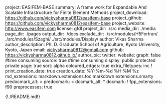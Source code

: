 project: EASIFEM-BASE
summary: A frame work for Expandable And Scalable Infrastructure for Finite Element Methods
project_download: https://github.com/vickysharma0812/easifem-base
project_github: https://github.com/vickysharma0812/easifem-base
project_website: http://www.easifem.com
license: gfdl
project_dir: ./src
media_dir: ./media
page_dir: ./pages
output_dir: ./docs
exclude_dir:  ./src/modules/H5Fortran/
              ./src/modules/Szaghi/
              ./src/modules/Display/
author: Vikas Sharma
author_description: Ph. D.
	Graduate School of Agriculture, Kyoto University,
	Kyoto, Japan
email: vickysharma0812@gmail.com
github: https://vickysharma0812.github.io/
author_pic:
twitter:
website:
graph: false #time consuming
source: true #time consuming
display: public
         protected
         private
page: true
sort: alpha
coloured_edges: true
extra_filetypes:  inc !
print_creation_date: true
creation_date: %Y-%m-%d %H:%M %z
md_extensions: markdown.extensions.toc
               markdown.extensions.smarty
predocmark_alt: >
predocmark: <
docmark_alt: *
docmark: !
fpp_extensions: f90
preprocesses: true

{!./README.md!}

<!-- FORD features two macros to make it easier to provide intradocumentation links. These are `|url|` which gets replaced by the project URL, and `|media|`, which gets replaced by the (absolute) path to the media directory in the output. you can also use `favicon:` -->
